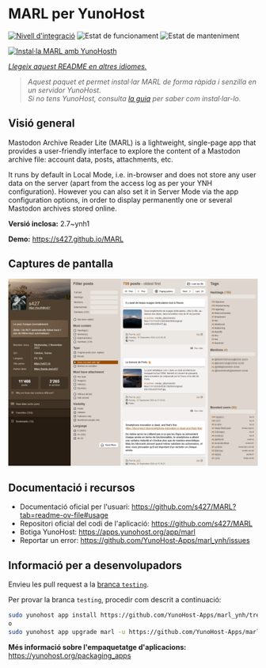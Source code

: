 <!--
N.B.: Aquest README ha estat generat automàticament per <https://github.com/YunoHost/apps/tree/master/tools/readme_generator>
NO s'ha de modificar manualment.
-->

# MARL per YunoHost

[![Nivell d'integració](https://apps.yunohost.org/badge/integration/marl)](https://ci-apps.yunohost.org/ci/apps/marl/)
![Estat de funcionament](https://apps.yunohost.org/badge/state/marl)
![Estat de manteniment](https://apps.yunohost.org/badge/maintained/marl)

[![Instal·la MARL amb YunoHosth](https://install-app.yunohost.org/install-with-yunohost.svg)](https://install-app.yunohost.org/?app=marl)

*[Llegeix aquest README en altres idiomes.](./ALL_README.md)*

> *Aquest paquet et permet instal·lar MARL de forma ràpida i senzilla en un servidor YunoHost.*  
> *Si no tens YunoHost, consulta [la guia](https://yunohost.org/install) per saber com instal·lar-lo.*

## Visió general

Mastodon Archive Reader Lite (MARL) is a lightweight, single-page app that provides a user-friendly interface to explore the content of a Mastodon archive file: account data, posts, attachments, etc.

It runs by default in Local Mode, i.e. in-browser and does not store any user data on the server (apart from the access log as per your YNH configuration).
However you can also set it in Server Mode via the app configuration options, in order to display permanently one or several Mastodon archives stored online.


**Versió inclosa:** 2.7~ynh1

**Demo:** <https://s427.github.io/MARL>

## Captures de pantalla

![Captures de pantalla de MARL](./doc/screenshots/marl_ynh.png)

## Documentació i recursos

- Documentació oficial per l'usuari: <https://github.com/s427/MARL?tab=readme-ov-file#usage>
- Repositori oficial del codi de l'aplicació: <https://github.com/s427/MARL>
- Botiga YunoHost: <https://apps.yunohost.org/app/marl>
- Reportar un error: <https://github.com/YunoHost-Apps/marl_ynh/issues>

## Informació per a desenvolupadors

Envieu les pull request a la [branca `testing`](https://github.com/YunoHost-Apps/marl_ynh/tree/testing).

Per provar la branca `testing`, procedir com descrit a continuació:

```bash
sudo yunohost app install https://github.com/YunoHost-Apps/marl_ynh/tree/testing --debug
o
sudo yunohost app upgrade marl -u https://github.com/YunoHost-Apps/marl_ynh/tree/testing --debug
```

**Més informació sobre l'empaquetatge d'aplicacions:** <https://yunohost.org/packaging_apps>
